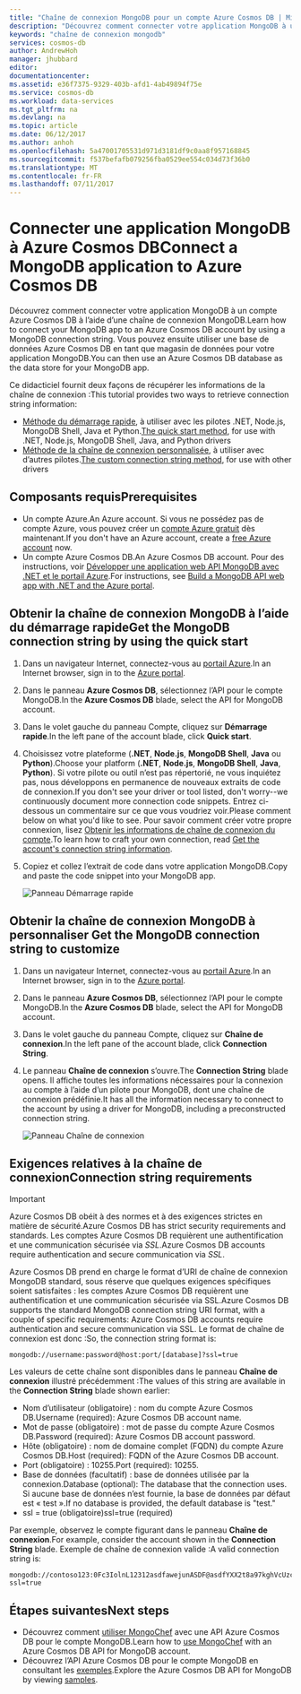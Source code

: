 ```yaml
---
title: "Chaîne de connexion MongoDB pour un compte Azure Cosmos DB | Microsoft Docs"
description: "Découvrez comment connecter votre application MongoDB à un compte Azure Cosmos DB à l’aide d’une chaîne de connexion MongoDB."
keywords: "chaîne de connexion mongodb"
services: cosmos-db
author: AndrewHoh
manager: jhubbard
editor: 
documentationcenter: 
ms.assetid: e36f7375-9329-403b-afd1-4ab49894f75e
ms.service: cosmos-db
ms.workload: data-services
ms.tgt_pltfrm: na
ms.devlang: na
ms.topic: article
ms.date: 06/12/2017
ms.author: anhoh
ms.openlocfilehash: 5a47001705531d971d3181df9c0aa8f957168845
ms.sourcegitcommit: f537befafb079256fba0529ee554c034d73f36b0
ms.translationtype: MT
ms.contentlocale: fr-FR
ms.lasthandoff: 07/11/2017
---
```

# <a name="connect-a-mongodb-application-to-azure-cosmos-db"></a><span data-ttu-id="ea440-104">Connecter une application MongoDB à Azure Cosmos DB</span><span class="sxs-lookup"><span data-stu-id="ea440-104">Connect a MongoDB application to Azure Cosmos DB</span></span>
<span data-ttu-id="ea440-105">Découvrez comment connecter votre application MongoDB à un compte Azure Cosmos DB à l’aide d’une chaîne de connexion MongoDB.</span><span class="sxs-lookup"><span data-stu-id="ea440-105">Learn how to connect your MongoDB app to an Azure Cosmos DB account by using a MongoDB connection string.</span></span> <span data-ttu-id="ea440-106">Vous pouvez ensuite utiliser une base de données Azure Cosmos DB en tant que magasin de données pour votre application MongoDB.</span><span class="sxs-lookup"><span data-stu-id="ea440-106">You can then use an Azure Cosmos DB database as the data store for your MongoDB app.</span></span> 

<span data-ttu-id="ea440-107">Ce didacticiel fournit deux façons de récupérer les informations de la chaîne de connexion :</span><span class="sxs-lookup"><span data-stu-id="ea440-107">This tutorial provides two ways to retrieve connection string information:</span></span>

- <span data-ttu-id="ea440-108">[Méthode du démarrage rapide](#QuickstartConnection), à utiliser avec les pilotes .NET, Node.js, MongoDB Shell, Java et Python.</span><span class="sxs-lookup"><span data-stu-id="ea440-108">[The quick start method](#QuickstartConnection), for use with .NET, Node.js, MongoDB Shell, Java, and Python drivers</span></span>
- <span data-ttu-id="ea440-109">[Méthode de la chaîne de connexion personnalisée](#GetCustomConnection), à utiliser avec d’autres pilotes.</span><span class="sxs-lookup"><span data-stu-id="ea440-109">[The custom connection string method](#GetCustomConnection), for use with other drivers</span></span>

## <a name="prerequisites"></a><span data-ttu-id="ea440-110">Composants requis</span><span class="sxs-lookup"><span data-stu-id="ea440-110">Prerequisites</span></span>

- <span data-ttu-id="ea440-111">Un compte Azure.</span><span class="sxs-lookup"><span data-stu-id="ea440-111">An Azure account.</span></span> <span data-ttu-id="ea440-112">Si vous ne possédez pas de compte Azure, vous pouvez créer un [compte Azure gratuit](https://azure.microsoft.com/free/) dès maintenant.</span><span class="sxs-lookup"><span data-stu-id="ea440-112">If you don't have an Azure account, create a [free Azure account](https://azure.microsoft.com/free/) now.</span></span> 
- <span data-ttu-id="ea440-113">Un compte Azure Cosmos DB.</span><span class="sxs-lookup"><span data-stu-id="ea440-113">An Azure Cosmos DB account.</span></span> <span data-ttu-id="ea440-114">Pour des instructions, voir [Développer une application web API MongoDB avec .NET et le portail Azure](create-mongodb-dotnet.md).</span><span class="sxs-lookup"><span data-stu-id="ea440-114">For instructions, see [Build a MongoDB API web app with .NET and the Azure portal](create-mongodb-dotnet.md).</span></span>

## <span data-ttu-id="ea440-115"><a id="QuickstartConnection"></a>Obtenir la chaîne de connexion MongoDB à l’aide du démarrage rapide</span><span class="sxs-lookup"><span data-stu-id="ea440-115"><a id="QuickstartConnection"></a>Get the MongoDB connection string by using the quick start</span></span>
1. <span data-ttu-id="ea440-116">Dans un navigateur Internet, connectez-vous au [portail Azure](https://portal.azure.com).</span><span class="sxs-lookup"><span data-stu-id="ea440-116">In an Internet browser, sign in to the [Azure portal](https://portal.azure.com).</span></span>
2. <span data-ttu-id="ea440-117">Dans le panneau **Azure Cosmos DB**, sélectionnez l’API pour le compte MongoDB.</span><span class="sxs-lookup"><span data-stu-id="ea440-117">In the **Azure Cosmos DB** blade, select the API for MongoDB account.</span></span> 
3. <span data-ttu-id="ea440-118">Dans le volet gauche du panneau Compte, cliquez sur **Démarrage rapide**.</span><span class="sxs-lookup"><span data-stu-id="ea440-118">In the left pane of the account blade, click **Quick start**.</span></span> 
4. <span data-ttu-id="ea440-119">Choisissez votre plateforme (**.NET**, **Node.js**, **MongoDB Shell**, **Java** ou **Python**).</span><span class="sxs-lookup"><span data-stu-id="ea440-119">Choose your platform (**.NET**, **Node.js**, **MongoDB Shell**, **Java**, **Python**).</span></span> <span data-ttu-id="ea440-120">Si votre pilote ou outil n’est pas répertorié, ne vous inquiétez pas, nous développons en permanence de nouveaux extraits de code de connexion.</span><span class="sxs-lookup"><span data-stu-id="ea440-120">If you don't see your driver or tool listed, don't worry--we continuously document more connection code snippets.</span></span> <span data-ttu-id="ea440-121">Entrez ci-dessous un commentaire sur ce que vous voudriez voir.</span><span class="sxs-lookup"><span data-stu-id="ea440-121">Please comment below on what you'd like to see.</span></span> <span data-ttu-id="ea440-122">Pour savoir comment créer votre propre connexion, lisez [Obtenir les informations de chaîne de connexion du compte](#GetCustomConnection).</span><span class="sxs-lookup"><span data-stu-id="ea440-122">To learn how to craft your own connection, read [Get the account's connection string information](#GetCustomConnection).</span></span>
5. <span data-ttu-id="ea440-123">Copiez et collez l’extrait de code dans votre application MongoDB.</span><span class="sxs-lookup"><span data-stu-id="ea440-123">Copy and paste the code snippet into your MongoDB app.</span></span>

    ![Panneau Démarrage rapide](./media/connect-mongodb-account/QuickStartBlade.png)

## <span data-ttu-id="ea440-125"><a id="GetCustomConnection"></a> Obtenir la chaîne de connexion MongoDB à personnaliser</span><span class="sxs-lookup"><span data-stu-id="ea440-125"><a id="GetCustomConnection"></a> Get the MongoDB connection string to customize</span></span>
1. <span data-ttu-id="ea440-126">Dans un navigateur Internet, connectez-vous au [portail Azure](https://portal.azure.com).</span><span class="sxs-lookup"><span data-stu-id="ea440-126">In an Internet browser, sign in to the [Azure portal](https://portal.azure.com).</span></span>
2. <span data-ttu-id="ea440-127">Dans le panneau **Azure Cosmos DB**, sélectionnez l’API pour le compte MongoDB.</span><span class="sxs-lookup"><span data-stu-id="ea440-127">In the **Azure Cosmos DB** blade, select the API for MongoDB account.</span></span> 
3. <span data-ttu-id="ea440-128">Dans le volet gauche du panneau Compte, cliquez sur **Chaîne de connexion**.</span><span class="sxs-lookup"><span data-stu-id="ea440-128">In the left pane of the account blade, click **Connection String**.</span></span> 
4. <span data-ttu-id="ea440-129">Le panneau **Chaîne de connexion** s’ouvre.</span><span class="sxs-lookup"><span data-stu-id="ea440-129">The **Connection String** blade opens.</span></span> <span data-ttu-id="ea440-130">Il affiche toutes les informations nécessaires pour la connexion au compte à l’aide d’un pilote pour MongoDB, dont une chaîne de connexion prédéfinie.</span><span class="sxs-lookup"><span data-stu-id="ea440-130">It has all the information necessary to connect to the account by using a driver for MongoDB, including a preconstructed connection string.</span></span>

    ![Panneau Chaîne de connexion](./media/connect-mongodb-account/ConnectionStringBlade.png)

## <a name="connection-string-requirements"></a><span data-ttu-id="ea440-132">Exigences relatives à la chaîne de connexion</span><span class="sxs-lookup"><span data-stu-id="ea440-132">Connection string requirements</span></span>
> [!Important]
> <span data-ttu-id="ea440-133">Azure Cosmos DB obéit à des normes et à des exigences strictes en matière de sécurité.</span><span class="sxs-lookup"><span data-stu-id="ea440-133">Azure Cosmos DB has strict security requirements and standards.</span></span> <span data-ttu-id="ea440-134">Les comptes Azure Cosmos DB requièrent une authentification et une communication sécurisée via *SSL*.</span><span class="sxs-lookup"><span data-stu-id="ea440-134">Azure Cosmos DB accounts require authentication and secure communication via *SSL*.</span></span> 
>
>

<span data-ttu-id="ea440-135">Azure Cosmos DB prend en charge le format d’URI de chaîne de connexion MongoDB standard, sous réserve que quelques exigences spécifiques soient satisfaites : les comptes Azure Cosmos DB requièrent une authentification et une communication sécurisée via SSL.</span><span class="sxs-lookup"><span data-stu-id="ea440-135">Azure Cosmos DB supports the standard MongoDB connection string URI format, with a couple of specific requirements: Azure Cosmos DB accounts require authentication and secure communication via SSL.</span></span> <span data-ttu-id="ea440-136">Le format de chaîne de connexion est donc :</span><span class="sxs-lookup"><span data-stu-id="ea440-136">So, the connection string format is:</span></span>

    mongodb://username:password@host:port/[database]?ssl=true

<span data-ttu-id="ea440-137">Les valeurs de cette chaîne sont disponibles dans le panneau **Chaîne de connexion** illustré précédemment :</span><span class="sxs-lookup"><span data-stu-id="ea440-137">The values of this string are available in the **Connection String** blade shown earlier:</span></span>

* <span data-ttu-id="ea440-138">Nom d’utilisateur (obligatoire) : nom du compte Azure Cosmos DB.</span><span class="sxs-lookup"><span data-stu-id="ea440-138">Username (required): Azure Cosmos DB account name.</span></span>
* <span data-ttu-id="ea440-139">Mot de passe (obligatoire) : mot de passe du compte Azure Cosmos DB.</span><span class="sxs-lookup"><span data-stu-id="ea440-139">Password (required): Azure Cosmos DB account password.</span></span>
* <span data-ttu-id="ea440-140">Hôte (obligatoire) : nom de domaine complet (FQDN) du compte Azure Cosmos DB.</span><span class="sxs-lookup"><span data-stu-id="ea440-140">Host (required): FQDN of the Azure Cosmos DB account.</span></span>
* <span data-ttu-id="ea440-141">Port (obligatoire) : 10255.</span><span class="sxs-lookup"><span data-stu-id="ea440-141">Port (required): 10255.</span></span>
* <span data-ttu-id="ea440-142">Base de données (facultatif) : base de données utilisée par la connexion.</span><span class="sxs-lookup"><span data-stu-id="ea440-142">Database (optional): The database that the connection uses.</span></span> <span data-ttu-id="ea440-143">Si aucune base de données n’est fournie, la base de données par défaut est « test ».</span><span class="sxs-lookup"><span data-stu-id="ea440-143">If no database is provided, the default database is "test."</span></span>
* <span data-ttu-id="ea440-144">ssl = true (obligatoire)</span><span class="sxs-lookup"><span data-stu-id="ea440-144">ssl=true (required)</span></span>

<span data-ttu-id="ea440-145">Par exemple, observez le compte figurant dans le panneau **Chaîne de connexion**.</span><span class="sxs-lookup"><span data-stu-id="ea440-145">For example, consider the account shown in the **Connection String** blade.</span></span> <span data-ttu-id="ea440-146">Exemple de chaîne de connexion valide :</span><span class="sxs-lookup"><span data-stu-id="ea440-146">A valid connection string is:</span></span>

    mongodb://contoso123:0Fc3IolnL12312asdfawejunASDF@asdfYXX2t8a97kghVcUzcDv98hawelufhawefafnoQRGwNj2nMPL1Y9qsIr9Srdw==@anhohmongo.documents.azure.com:10255/mydatabase?ssl=true

## <a name="next-steps"></a><span data-ttu-id="ea440-147">Étapes suivantes</span><span class="sxs-lookup"><span data-stu-id="ea440-147">Next steps</span></span>
* <span data-ttu-id="ea440-148">Découvrez comment [utiliser MongoChef](mongodb-mongochef.md) avec une API Azure Cosmos DB pour le compte MongoDB.</span><span class="sxs-lookup"><span data-stu-id="ea440-148">Learn how to [use MongoChef](mongodb-mongochef.md) with an Azure Cosmos DB API for MongoDB account.</span></span>
* <span data-ttu-id="ea440-149">Découvrez l’API Azure Cosmos DB pour le compte MongoDB en consultant les [exemples](mongodb-samples.md).</span><span class="sxs-lookup"><span data-stu-id="ea440-149">Explore the Azure Cosmos DB API for MongoDB by viewing [samples](mongodb-samples.md).</span></span>
